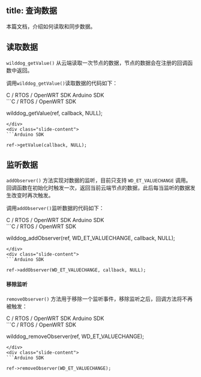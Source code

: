 title:  查询数据
---
本篇文档，介绍如何读取和同步数据。


## 读取数据
`wilddog_getValue()` 从云端读取一次节点的数据，节点的数据会在注册的回调函数中返回。

调用`wilddog_getValue()`读取数据的代码如下：

<div class="slide">
<div class='slide-title'>
  <span class="slide-tab tab-current">C / RTOS / OpenWRT SDK</span>
  <span class="slide-tab">Arduino SDK</span>
</div>
<div class="slide-content slide-content-show">
```C / RTOS / OpenWRT SDK

wilddog_getValue(ref, callback, NULL);

```
</div>
<div class="slide-content">
```Arduino SDK

ref->getValue(callback, NULL);

```
</div>
</div>

## 监听数据

`addObserver()` 方法实现对数据的监听，目前只支持 `WD_ET_VALUECHANGE` 调用。回调函数在初始化时触发一次，返回当前云端节点的数据，此后每当监听的数据发生改变时再次触发。


调用`addObserver()`监听数据的代码如下：
<div class="slide">
<div class='slide-title'>
  <span class="slide-tab tab-current">C / RTOS / OpenWRT SDK</span>
  <span class="slide-tab">Arduino SDK</span>
</div>
<div class="slide-content slide-content-show">
```C / RTOS / OpenWRT SDK

wilddog_addObserver(ref, WD_ET_VALUECHANGE, callback, NULL);

```
</div>
<div class="slide-content">
```Arduino SDK

ref->addObserver(WD_ET_VALUECHANGE, callback, NULL);

```
</div>
</div>

#### 移除监听

`removeObserver()` 方法用于移除一个监听事件，移除监听之后，回调方法将不再被触发：

<div class="slide">
<div class='slide-title'>
  <span class="slide-tab tab-current">C / RTOS / OpenWRT SDK</span>
  <span class="slide-tab">Arduino SDK</span>
</div>
<div class="slide-content slide-content-show">
```C / RTOS / OpenWRT SDK

wilddog_removeObserver(ref, WD_ET_VALUECHANGE);

```
</div>
<div class="slide-content">
```Arduino SDK

ref->removeObserver(WD_ET_VALUECHANGE);

```
</div>
</div>
